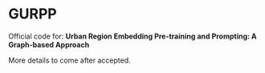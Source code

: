 # GURPP

Official code for: **Urban Region Embedding Pre-training and Prompting: A Graph-based Approach**

More details to come after accepted.